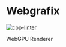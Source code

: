 # Webgrafix
[![cpp-linter](https://github.com/h-waldschmidt/webgrafix/actions/workflows/lint.yml/badge.svg)](https://github.com/h-waldschmidt/webgrafix/actions/workflows/lint.yml)

WebGPU Renderer
